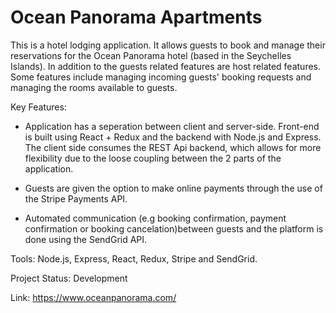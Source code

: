# Ocean Panorama Apartments
This is a hotel lodging application. It allows guests to book and manage their reservations for the Ocean Panorama hotel (based in the Seychelles Islands). In addition to the guests related features are host related features. Some features include managing incoming guests' booking requests and managing the rooms available to guests.

Key Features:
  - Application has a seperation between client and server-side. Front-end is built using React + Redux and the backend with Node.js and Express. The client side consumes the REST Api backend, which allows for more flexibility due to the loose coupling between the 2 parts of the application.
  
  - Guests are given the option to make online payments through the use of the Stripe Payments API.
  
  - Automated communication (e.g booking confirmation, payment confirmation or booking cancelation)between guests and the platform is done using the SendGrid API.
  

Tools: Node.js, Express, React, Redux, Stripe and SendGrid.

Project Status: Development

Link: https://www.oceanpanorama.com/